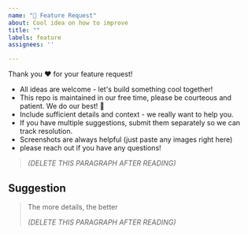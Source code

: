 ```yaml
---
name: "🚀 Feature Request"
about: Cool idea on how to improve
title: ""
labels: feature
assignees: ''

---
```


Thank you ❤ for your feature request!

- All ideas are welcome - let's build something cool together!
- This repo is maintained in our free time, please be courteous and patient. We do our best! 🙂
- Include sufficient details and context - we really want to help you.
- If you have multiple suggestions, submit them separately so we can track resolution.
- Screenshots are always helpful (just paste any images right here)
- please reach out if you have any questions!

> _(DELETE THIS PARAGRAPH AFTER READING)_

## Suggestion

> The more details, the better
>
> _(DELETE THIS PARAGRAPH AFTER READING)_
